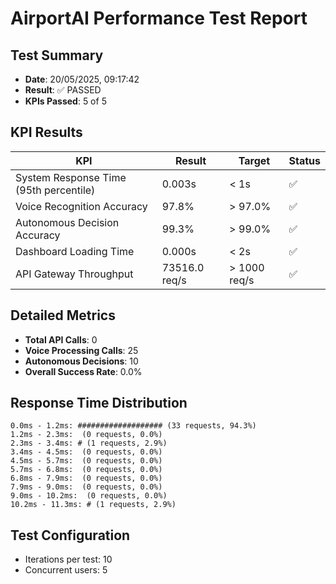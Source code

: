 # AirportAI Performance Test Report

## Test Summary

- **Date**: 20/05/2025, 09:17:42
- **Result**: ✅ PASSED
- **KPIs Passed**: 5 of 5

## KPI Results

| KPI | Result | Target | Status |
|-----|--------|--------|--------|
| System Response Time (95th percentile) | 0.003s | < 1s | ✅ |
| Voice Recognition Accuracy | 97.8% | > 97.0% | ✅ |
| Autonomous Decision Accuracy | 99.3% | > 99.0% | ✅ |
| Dashboard Loading Time | 0.000s | < 2s | ✅ |
| API Gateway Throughput | 73516.0 req/s | > 1000 req/s | ✅ |

## Detailed Metrics

- **Total API Calls**: 0
- **Voice Processing Calls**: 25
- **Autonomous Decisions**: 10
- **Overall Success Rate**: 0.0%

## Response Time Distribution

```
0.0ms - 1.2ms: ################### (33 requests, 94.3%)
1.2ms - 2.3ms:  (0 requests, 0.0%)
2.3ms - 3.4ms: # (1 requests, 2.9%)
3.4ms - 4.5ms:  (0 requests, 0.0%)
4.5ms - 5.7ms:  (0 requests, 0.0%)
5.7ms - 6.8ms:  (0 requests, 0.0%)
6.8ms - 7.9ms:  (0 requests, 0.0%)
7.9ms - 9.0ms:  (0 requests, 0.0%)
9.0ms - 10.2ms:  (0 requests, 0.0%)
10.2ms - 11.3ms: # (1 requests, 2.9%)
```

## Test Configuration

- Iterations per test: 10
- Concurrent users: 5


